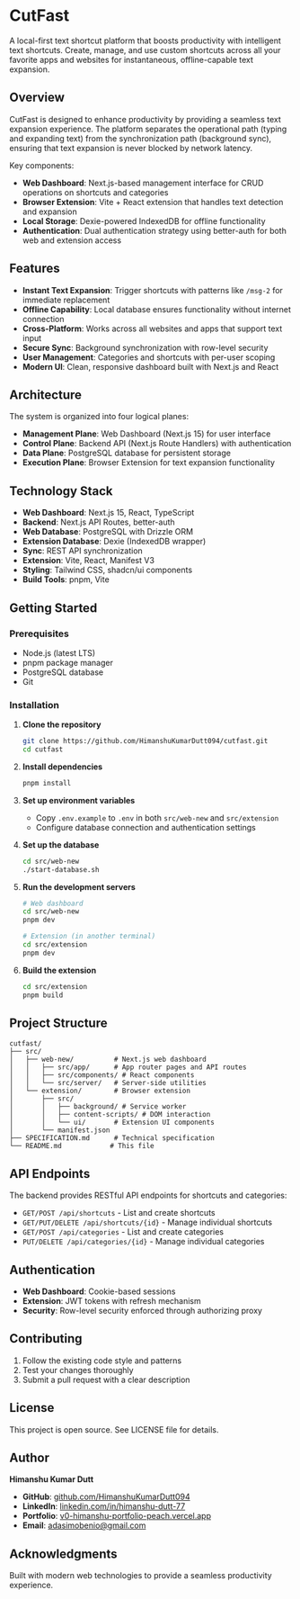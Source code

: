 # CutFast

A local-first text shortcut platform that boosts productivity with intelligent text shortcuts. Create, manage, and use custom shortcuts across all your favorite apps and websites for instantaneous, offline-capable text expansion.

## Overview

CutFast is designed to enhance productivity by providing a seamless text expansion experience. The platform separates the operational path (typing and expanding text) from the synchronization path (background sync), ensuring that text expansion is never blocked by network latency.

Key components:
- **Web Dashboard**: Next.js-based management interface for CRUD operations on shortcuts and categories
- **Browser Extension**: Vite + React extension that handles text detection and expansion
- **Local Storage**: Dexie-powered IndexedDB for offline functionality
- **Authentication**: Dual authentication strategy using better-auth for both web and extension access

## Features

- **Instant Text Expansion**: Trigger shortcuts with patterns like `/msg-2` for immediate replacement
- **Offline Capability**: Local database ensures functionality without internet connection
- **Cross-Platform**: Works across all websites and apps that support text input
- **Secure Sync**: Background synchronization with row-level security
- **User Management**: Categories and shortcuts with per-user scoping
- **Modern UI**: Clean, responsive dashboard built with Next.js and React

## Architecture

The system is organized into four logical planes:

- **Management Plane**: Web Dashboard (Next.js 15) for user interface
- **Control Plane**: Backend API (Next.js Route Handlers) with authentication
- **Data Plane**: PostgreSQL database for persistent storage
- **Execution Plane**: Browser Extension for text expansion functionality

## Technology Stack

- **Web Dashboard**: Next.js 15, React, TypeScript
- **Backend**: Next.js API Routes, better-auth
- **Web Database**: PostgreSQL with Drizzle ORM
- **Extension Database**: Dexie (IndexedDB wrapper)
- **Sync**: REST API synchronization
- **Extension**: Vite, React, Manifest V3
- **Styling**: Tailwind CSS, shadcn/ui components
- **Build Tools**: pnpm, Vite

## Getting Started

### Prerequisites

- Node.js (latest LTS)
- pnpm package manager
- PostgreSQL database
- Git

### Installation

1. **Clone the repository**
   ```bash
   git clone https://github.com/HimanshuKumarDutt094/cutfast.git
   cd cutfast
   ```

2. **Install dependencies**
   ```bash
   pnpm install
   ```

3. **Set up environment variables**
   - Copy `.env.example` to `.env` in both `src/web-new` and `src/extension`
   - Configure database connection and authentication settings

4. **Set up the database**
   ```bash
   cd src/web-new
   ./start-database.sh
   ```

5. **Run the development servers**
   ```bash
   # Web dashboard
   cd src/web-new
   pnpm dev

   # Extension (in another terminal)
   cd src/extension
   pnpm dev
   ```

6. **Build the extension**
   ```bash
   cd src/extension
   pnpm build
   ```

## Project Structure

```
cutfast/
├── src/
│   ├── web-new/          # Next.js web dashboard
│   │   ├── src/app/      # App router pages and API routes
│   │   ├── src/components/ # React components
│   │   └── src/server/   # Server-side utilities
│   └── extension/        # Browser extension
│       ├── src/
│       │   ├── background/ # Service worker
│       │   ├── content-scripts/ # DOM interaction
│       │   └── ui/       # Extension UI components
│       └── manifest.json
├── SPECIFICATION.md      # Technical specification
└── README.md            # This file
```

## API Endpoints

The backend provides RESTful API endpoints for shortcuts and categories:

- `GET/POST /api/shortcuts` - List and create shortcuts
- `GET/PUT/DELETE /api/shortcuts/{id}` - Manage individual shortcuts
- `GET/POST /api/categories` - List and create categories
- `PUT/DELETE /api/categories/{id}` - Manage individual categories

## Authentication

- **Web Dashboard**: Cookie-based sessions
- **Extension**: JWT tokens with refresh mechanism
- **Security**: Row-level security enforced through authorizing proxy

## Contributing

1. Follow the existing code style and patterns
2. Test your changes thoroughly
3. Submit a pull request with a clear description

## License

This project is open source. See LICENSE file for details.

## Author

**Himanshu Kumar Dutt**

- **GitHub**: [github.com/HimanshuKumarDutt094](https://github.com/HimanshuKumarDutt094)
- **LinkedIn**: [linkedin.com/in/himanshu-dutt-77](https://linkedin.com/in/himanshu-dutt-77)
- **Portfolio**: [v0-himanshu-portfolio-peach.vercel.app](https://v0-himanshu-portfolio-peach.vercel.app/)
- **Email**: adasimobenio@gmail.com

## Acknowledgments

Built with modern web technologies to provide a seamless productivity experience.
